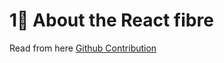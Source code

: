 # 1🚀 About the React fibre 
Read from here
[Github Contribution](https://github.com/acdlite/react-fiber-architecture)

